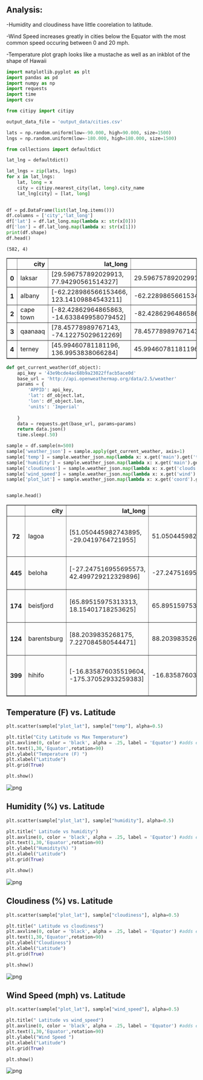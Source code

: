 
## Analysis:

-Humidity and cloudiness have little coorelation to latitude.  

-Wind Speed increases greatly in cities below the Equator with the most common speed occuring between 0 and 20 mph. 

-Temperature plot graph looks like a mustache as well as an inkblot of the shape of Hawaii


```python
import matplotlib.pyplot as plt
import pandas as pd
import numpy as np
import requests
import time
import csv
```


```python
from citipy import citipy
```


```python
output_data_file = 'output_data/cities.csv'
```


```python
lats = np.random.uniform(low=-90.000, high=90.000, size=1500)
lngs = np.random.uniform(low=-180.000, high=180.000, size=1500)
```


```python
from collections import defaultdict
```


```python
lat_lng = defaultdict()
```


```python
lat_lngs = zip(lats, lngs)
for x in lat_lngs:
    lat, long = x
    city = citipy.nearest_city(lat, long).city_name
    lat_lng[city] = [lat, long]
    
```


```python
df = pd.DataFrame(list(lat_lng.items()))
df.columns = ['city','lat_long']
df['lat'] = df.lat_long.map(lambda x: str(x[0]))
df['lon'] = df.lat_long.map(lambda x: str(x[1]))
print(df.shape)
df.head()
```

    (582, 4)





<div>
<style scoped>
    .dataframe tbody tr th:only-of-type {
        vertical-align: middle;
    }

    .dataframe tbody tr th {
        vertical-align: top;
    }

    .dataframe thead th {
        text-align: right;
    }
</style>
<table border="1" class="dataframe">
  <thead>
    <tr style="text-align: right;">
      <th></th>
      <th>city</th>
      <th>lat_long</th>
      <th>lat</th>
      <th>lon</th>
    </tr>
  </thead>
  <tbody>
    <tr>
      <th>0</th>
      <td>laksar</td>
      <td>[29.596757892029913, 77.94290561514327]</td>
      <td>29.596757892029913</td>
      <td>77.94290561514327</td>
    </tr>
    <tr>
      <th>1</th>
      <td>albany</td>
      <td>[-62.228986566153466, 123.14109884543211]</td>
      <td>-62.228986566153466</td>
      <td>123.14109884543211</td>
    </tr>
    <tr>
      <th>2</th>
      <td>cape town</td>
      <td>[-82.42862964865863, -14.633849958079452]</td>
      <td>-82.42862964865863</td>
      <td>-14.633849958079452</td>
    </tr>
    <tr>
      <th>3</th>
      <td>qaanaaq</td>
      <td>[78.45778989767143, -74.12275029612269]</td>
      <td>78.45778989767143</td>
      <td>-74.12275029612269</td>
    </tr>
    <tr>
      <th>4</th>
      <td>terney</td>
      <td>[45.99460781181196, 136.9953838066284]</td>
      <td>45.99460781181196</td>
      <td>136.9953838066284</td>
    </tr>
  </tbody>
</table>
</div>




```python
def get_current_weather(df_object):
    api_key = '43e9bcde4ac68b9a23022ffacb5ace0d'
    base_url = 'http://api.openweathermap.org/data/2.5/weather'
    params = {
        'APPID': api_key,
        'lat': df_object.lat,
        'lon': df_object.lon,
        'units': 'Imperial'
        
    }
    data = requests.get(base_url, params=params)
    return data.json()
    time.sleep(.50)
```


```python
sample = df.sample(n=500)
sample['weather_json'] = sample.apply(get_current_weather, axis=1)
sample['temp'] = sample.weather_json.map(lambda x: x.get('main').get('temp') )
sample['humidity'] = sample.weather_json.map(lambda x: x.get('main').get('humidity') )
sample['cloudiness'] = sample.weather_json.map(lambda x: x.get('clouds').get('all') )
sample['wind_speed'] = sample.weather_json.map(lambda x: x.get('wind').get('speed') )
sample['plot_lat'] = sample.weather_json.map(lambda x: x.get('coord').get('lat') )


sample.head()
```




<div>
<style scoped>
    .dataframe tbody tr th:only-of-type {
        vertical-align: middle;
    }

    .dataframe tbody tr th {
        vertical-align: top;
    }

    .dataframe thead th {
        text-align: right;
    }
</style>
<table border="1" class="dataframe">
  <thead>
    <tr style="text-align: right;">
      <th></th>
      <th>city</th>
      <th>lat_long</th>
      <th>lat</th>
      <th>lon</th>
      <th>weather_json</th>
      <th>temp</th>
      <th>humidity</th>
      <th>cloudiness</th>
      <th>wind_speed</th>
      <th>plot_lat</th>
    </tr>
  </thead>
  <tbody>
    <tr>
      <th>72</th>
      <td>lagoa</td>
      <td>[51.050445982743895, -29.0419764721955]</td>
      <td>51.050445982743895</td>
      <td>-29.0419764721955</td>
      <td>{'coord': {'lon': -29.04, 'lat': 51.05}, 'weat...</td>
      <td>54.11</td>
      <td>100</td>
      <td>68</td>
      <td>6.17</td>
      <td>51.05</td>
    </tr>
    <tr>
      <th>445</th>
      <td>beloha</td>
      <td>[-27.247516955695573, 42.499729212329896]</td>
      <td>-27.247516955695573</td>
      <td>42.499729212329896</td>
      <td>{'coord': {'lon': 42.5, 'lat': -27.25}, 'weath...</td>
      <td>72.29</td>
      <td>100</td>
      <td>0</td>
      <td>13.44</td>
      <td>-27.25</td>
    </tr>
    <tr>
      <th>174</th>
      <td>beisfjord</td>
      <td>[65.89515975313313, 18.15401718253625]</td>
      <td>65.89515975313313</td>
      <td>18.15401718253625</td>
      <td>{'coord': {'lon': 18.15, 'lat': 65.9}, 'weathe...</td>
      <td>55.40</td>
      <td>62</td>
      <td>56</td>
      <td>5.82</td>
      <td>65.90</td>
    </tr>
    <tr>
      <th>124</th>
      <td>barentsburg</td>
      <td>[88.2039835268175, 7.227084580544471]</td>
      <td>88.2039835268175</td>
      <td>7.227084580544471</td>
      <td>{'coord': {'lon': 7.23, 'lat': 88.2}, 'weather...</td>
      <td>32.24</td>
      <td>98</td>
      <td>80</td>
      <td>17.81</td>
      <td>88.20</td>
    </tr>
    <tr>
      <th>399</th>
      <td>hihifo</td>
      <td>[-16.835876035519604, -175.37052933259383]</td>
      <td>-16.835876035519604</td>
      <td>-175.37052933259383</td>
      <td>{'coord': {'lon': -175.37, 'lat': -16.84}, 'we...</td>
      <td>78.23</td>
      <td>100</td>
      <td>64</td>
      <td>2.15</td>
      <td>-16.84</td>
    </tr>
  </tbody>
</table>
</div>



## Temperature (F) vs. Latitude








```python
plt.scatter(sample["plot_lat"], sample["temp"], alpha=0.5)

plt.title("City Latitude vs Max Temperature")
plt.axvline(0, color = 'black', alpha = .25, label = 'Equator') #adds equator line
plt.text(1,30,'Equator',rotation=90)
plt.ylabel("Temperature (F) ")
plt.xlabel("Latitude")
plt.grid(True)

plt.show()
```


![png](output_12_0.png)


## Humidity (%) vs. Latitude


```python
plt.scatter(sample["plot_lat"], sample["humidity"], alpha=0.5)

plt.title(" Latitude vs humidity")
plt.axvline(0, color = 'black', alpha = .25, label = 'Equator') #adds equator line
plt.text(1,30,'Equator',rotation=90)
plt.ylabel("Humidity(%) ")
plt.xlabel("Latitude")
plt.grid(True)

plt.show()
```


![png](output_14_0.png)


## Cloudiness (%) vs. Latitude



```python
plt.scatter(sample["plot_lat"], sample["cloudiness"], alpha=0.5)

plt.title(" Latitude vs cloudiness")
plt.axvline(0, color = 'black', alpha = .25, label = 'Equator') #adds equator line
plt.text(1,30,'Equator',rotation=90)
plt.ylabel("Cloudiness")
plt.xlabel("Latitude")
plt.grid(True)

plt.show()
```


![png](output_16_0.png)


## Wind Speed (mph) vs. Latitude


```python
plt.scatter(sample["plot_lat"], sample["wind_speed"], alpha=0.5)

plt.title(" Latitude vs wind_speed")
plt.axvline(0, color = 'black', alpha = .25, label = 'Equator') #adds equator line
plt.text(1,30,'Equator',rotation=90)
plt.ylabel("Wind Speed ")
plt.xlabel("Latitude")
plt.grid(True)

plt.show()
```


![png](output_18_0.png)

